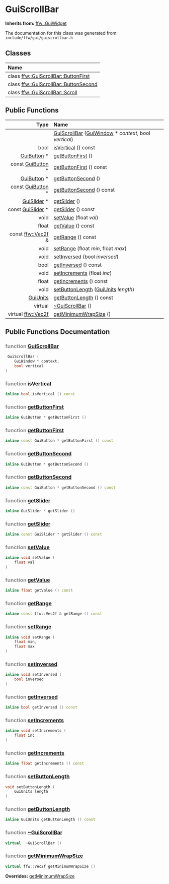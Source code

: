 GuiScrollBar
===================================


**Inherits from:** [ffw::GuiWidget](ffw_GuiWidget.html)

The documentation for this class was generated from: `include/ffw/gui/guiscrollbar.h`



## Classes

| Name |
|:-----|
| class [ffw::GuiScrollBar::ButtonFirst](ffw_GuiScrollBar_ButtonFirst.html) |
| class [ffw::GuiScrollBar::ButtonSecond](ffw_GuiScrollBar_ButtonSecond.html) |
| class [ffw::GuiScrollBar::Scroll](ffw_GuiScrollBar_Scroll.html) |


## Public Functions

| Type | Name |
| -------: | :------- |
|   | [GuiScrollBar](#4e5cf84b) ([GuiWindow](ffw_GuiWindow.html) * _context_, bool _vertical_)  |
|  bool | [isVertical](#e0ecbca6) () const  |
|  [GuiButton](ffw_GuiButton.html) * | [getButtonFirst](#7904b802) ()  |
|  const [GuiButton](ffw_GuiButton.html) * | [getButtonFirst](#89599fef) () const  |
|  [GuiButton](ffw_GuiButton.html) * | [getButtonSecond](#0eeb5329) ()  |
|  const [GuiButton](ffw_GuiButton.html) * | [getButtonSecond](#69bef788) () const  |
|  [GuiSlider](ffw_GuiSlider.html) * | [getSlider](#4c3087c2) ()  |
|  const [GuiSlider](ffw_GuiSlider.html) * | [getSlider](#15fb371a) () const  |
|  void | [setValue](#f27ee129) (float _val_)  |
|  float | [getValue](#a01847a2) () const  |
|  const [ffw::Vec2f](ffw.html#fcfaa6c5) & | [getRange](#5a9bbc62) () const  |
|  void | [setRange](#234c17f2) (float _min_, float _max_)  |
|  void | [setInversed](#7af1078a) (bool _inversed_)  |
|  bool | [getInversed](#be2d8168) () const  |
|  void | [setIncrements](#49c0afe9) (float _inc_)  |
|  float | [getIncrements](#96dd6fd0) () const  |
|  void | [setButtonLength](#32013a28) ([GuiUnits](ffw_GuiUnits.html) _length_)  |
|  [GuiUnits](ffw_GuiUnits.html) | [getButtonLength](#15695a30) () const  |
|  virtual  | [~GuiScrollBar](#009ece11) ()  |
|  virtual [ffw::Vec2f](ffw.html#fcfaa6c5) | [getMinimumWrapSize](#fe8a0917) ()  |


## Public Functions Documentation

### <span style="opacity:0.5;">function</span> <a id="4e5cf84b" href="#4e5cf84b">GuiScrollBar</a>

```cpp
 GuiScrollBar (
    GuiWindow * context,
    bool vertical
) 
```



### <span style="opacity:0.5;">function</span> <a id="e0ecbca6" href="#e0ecbca6">isVertical</a>

```cpp
inline bool isVertical () const 
```



### <span style="opacity:0.5;">function</span> <a id="7904b802" href="#7904b802">getButtonFirst</a>

```cpp
inline GuiButton * getButtonFirst () 
```



### <span style="opacity:0.5;">function</span> <a id="89599fef" href="#89599fef">getButtonFirst</a>

```cpp
inline const GuiButton * getButtonFirst () const 
```



### <span style="opacity:0.5;">function</span> <a id="0eeb5329" href="#0eeb5329">getButtonSecond</a>

```cpp
inline GuiButton * getButtonSecond () 
```



### <span style="opacity:0.5;">function</span> <a id="69bef788" href="#69bef788">getButtonSecond</a>

```cpp
inline const GuiButton * getButtonSecond () const 
```



### <span style="opacity:0.5;">function</span> <a id="4c3087c2" href="#4c3087c2">getSlider</a>

```cpp
inline GuiSlider * getSlider () 
```



### <span style="opacity:0.5;">function</span> <a id="15fb371a" href="#15fb371a">getSlider</a>

```cpp
inline const GuiSlider * getSlider () const 
```



### <span style="opacity:0.5;">function</span> <a id="f27ee129" href="#f27ee129">setValue</a>

```cpp
inline void setValue (
    float val
) 
```



### <span style="opacity:0.5;">function</span> <a id="a01847a2" href="#a01847a2">getValue</a>

```cpp
inline float getValue () const 
```



### <span style="opacity:0.5;">function</span> <a id="5a9bbc62" href="#5a9bbc62">getRange</a>

```cpp
inline const ffw::Vec2f & getRange () const 
```



### <span style="opacity:0.5;">function</span> <a id="234c17f2" href="#234c17f2">setRange</a>

```cpp
inline void setRange (
    float min,
    float max
) 
```



### <span style="opacity:0.5;">function</span> <a id="7af1078a" href="#7af1078a">setInversed</a>

```cpp
inline void setInversed (
    bool inversed
) 
```



### <span style="opacity:0.5;">function</span> <a id="be2d8168" href="#be2d8168">getInversed</a>

```cpp
inline bool getInversed () const 
```



### <span style="opacity:0.5;">function</span> <a id="49c0afe9" href="#49c0afe9">setIncrements</a>

```cpp
inline void setIncrements (
    float inc
) 
```



### <span style="opacity:0.5;">function</span> <a id="96dd6fd0" href="#96dd6fd0">getIncrements</a>

```cpp
inline float getIncrements () const 
```



### <span style="opacity:0.5;">function</span> <a id="32013a28" href="#32013a28">setButtonLength</a>

```cpp
void setButtonLength (
    GuiUnits length
) 
```



### <span style="opacity:0.5;">function</span> <a id="15695a30" href="#15695a30">getButtonLength</a>

```cpp
inline GuiUnits getButtonLength () const 
```



### <span style="opacity:0.5;">function</span> <a id="009ece11" href="#009ece11">~GuiScrollBar</a>

```cpp
virtual  ~GuiScrollBar () 
```



### <span style="opacity:0.5;">function</span> <a id="fe8a0917" href="#fe8a0917">getMinimumWrapSize</a>

```cpp
virtual ffw::Vec2f getMinimumWrapSize () 
```



**Overrides:** [getMinimumWrapSize](/doc/ffw_GuiWidget.md#c12efa3f)



